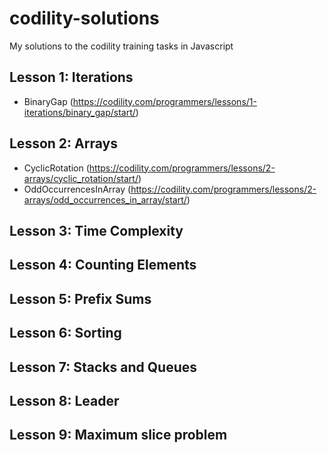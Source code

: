 # codility-solutions
My solutions to the codility training tasks in Javascript

## Lesson 1: Iterations

- BinaryGap (https://codility.com/programmers/lessons/1-iterations/binary_gap/start/)

## Lesson 2: Arrays

- CyclicRotation (https://codility.com/programmers/lessons/2-arrays/cyclic_rotation/start/)
- OddOccurrencesInArray (https://codility.com/programmers/lessons/2-arrays/odd_occurrences_in_array/start/)

## Lesson 3: Time Complexity

## Lesson 4: Counting Elements

## Lesson 5: Prefix Sums

## Lesson 6: Sorting

## Lesson 7: Stacks and Queues

## Lesson 8: Leader

## Lesson 9: Maximum slice problem
